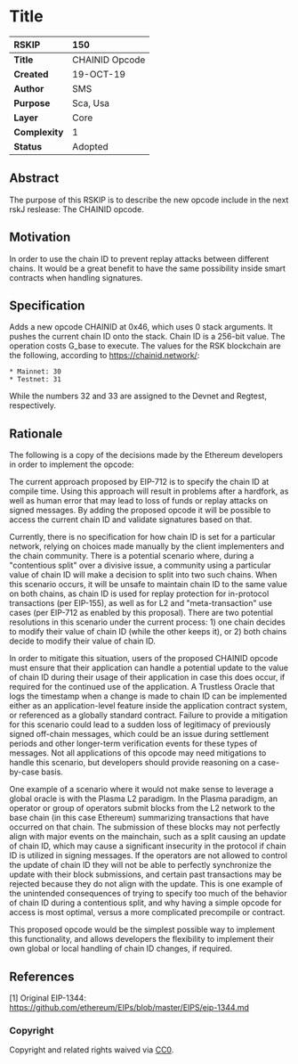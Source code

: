 # Title

|RSKIP          |150           |
| :------------ |:-------------|
|**Title**      |CHAINID Opcode |
|**Created**    |19-OCT-19 |
|**Author**     |SMS |
|**Purpose**    |Sca, Usa |
|**Layer**      |Core |
|**Complexity** |1 |
|**Status**     |Adopted |

## Abstract

The purpose of this RSKIP is to describe the new opcode include in the next rskJ reslease: The CHAINID opcode.

## Motivation

In order to use the chain ID to prevent replay attacks between different chains. It would be a great benefit to have the same possibility inside smart contracts when handling signatures.

## Specification

Adds a new opcode CHAINID at 0x46, which uses 0 stack arguments. It pushes the current chain ID onto the stack. Chain ID is a 256-bit value. The operation costs G_base to execute. The values for the RSK blockchain are the following, according to https://chainid.network/:
	
	* Mainnet: 30
	* Testnet: 31

While the numbers 32 and 33 are assigned to the Devnet and Regtest, respectively.

## Rationale

The following is a copy of the decisions made by the Ethereum developers in order to implement the opcode:

The current approach proposed by EIP-712 is to specify the chain ID at compile time. Using this approach will result in problems after a hardfork, as well as human error that may lead to loss of funds or replay attacks on signed messages. By adding the proposed opcode it will be possible to access the current chain ID and validate signatures based on that.

Currently, there is no specification for how chain ID is set for a particular network, relying on choices made manually by the client implementers and the chain community. There is a potential scenario where, during a "contentious split" over a divisive issue, a community using a particular value of chain ID will make a decision to split into two such chains. When this scenario occurs, it will be unsafe to maintain chain ID to the same value on both chains, as chain ID is used for replay protection for in-protocol transactions (per EIP-155), as well as for L2 and "meta-transaction" use cases (per EIP-712 as enabled by this proposal). There are two potential resolutions in this scenario under the current process: 1) one chain decides to modify their value of chain ID (while the other keeps it), or 2) both chains decide to modify their value of chain ID.

In order to mitigate this situation, users of the proposed CHAINID opcode must ensure that their application can handle a potential update to the value of chain ID during their usage of their application in case this does occur, if required for the continued use of the application. A Trustless Oracle that logs the timestamp when a change is made to chain ID can be implemented either as an application-level feature inside the application contract system, or referenced as a globally standard contract. Failure to provide a mitigation for this scenario could lead to a sudden loss of legitimacy of previously signed off-chain messages, which could be an issue during settlement periods and other longer-term verification events for these types of messages. Not all applications of this opcode may need mitigations to handle this scenario, but developers should provide reasoning on a case-by-case basis.

One example of a scenario where it would not make sense to leverage a global oracle is with the Plasma L2 paradigm. In the Plasma paradigm, an operator or group of operators submit blocks from the L2 network to the base chain (in this case Ethereum) summarizing transactions that have occurred on that chain. The submission of these blocks may not perfectly align with major events on the mainchain, such as a split causing an update of chain ID, which may cause a significant insecurity in the protocol if chain ID is utilized in signing messages. If the operators are not allowed to control the update of chain ID they will not be able to perfectly synchronize the update with their block submissions, and certain past transactions may be rejected because they do not align with the update. This is one example of the unintended consequences of trying to specify too much of the behavior of chain ID during a contentious split, and why having a simple opcode for access is most optimal, versus a more complicated precompile or contract.

This proposed opcode would be the simplest possible way to implement this functionality, and allows developers the flexibility to implement their own global or local handling of chain ID changes, if required.

## References

[1] Original EIP-1344: https://github.com/ethereum/EIPs/blob/master/EIPS/eip-1344.md

### Copyright

Copyright and related rights waived via [CC0](https://creativecommons.org/publicdomain/zero/1.0/).

